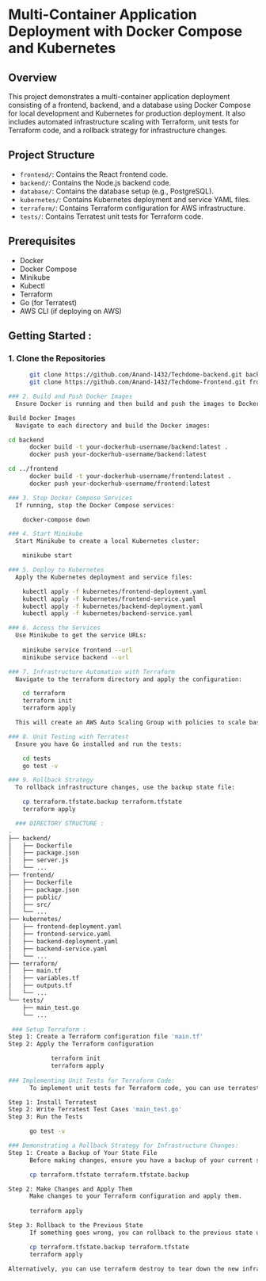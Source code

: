 # Multi-Container Application Deployment with Docker Compose and Kubernetes

## Overview

This project demonstrates a multi-container application deployment consisting of a frontend, backend, and a database using Docker Compose for local development and Kubernetes for production deployment. It also includes automated infrastructure scaling with Terraform, unit tests for Terraform code, and a rollback strategy for infrastructure changes.

## Project Structure

- `frontend/`: Contains the React frontend code.
- `backend/`: Contains the Node.js backend code.
- `database/`: Contains the database setup (e.g., PostgreSQL).
- `kubernetes/`: Contains Kubernetes deployment and service YAML files.
- `terraform/`: Contains Terraform configuration for AWS infrastructure.
- `tests/`: Contains Terratest unit tests for Terraform code.

## Prerequisites

- Docker
- Docker Compose
- Minikube
- Kubectl
- Terraform
- Go (for Terratest)
- AWS CLI (if deploying on AWS)

## Getting Started :

### 1. Clone the Repositories

```sh
      git clone https://github.com/Anand-1432/Techdome-backend.git backend
      git clone https://github.com/Anand-1432/Techdome-frontend.git frontend

### 2. Build and Push Docker Images
  Ensure Docker is running and then build and push the images to Docker Hub.

Build Docker Images
  Navigate to each directory and build the Docker images:

cd backend
      docker build -t your-dockerhub-username/backend:latest .
      docker push your-dockerhub-username/backend:latest

cd ../frontend
      docker build -t your-dockerhub-username/frontend:latest .
      docker push your-dockerhub-username/frontend:latest

### 3. Stop Docker Compose Services
  If running, stop the Docker Compose services:

    docker-compose down

### 4. Start Minikube
  Start Minikube to create a local Kubernetes cluster:

    minikube start

### 5. Deploy to Kubernetes
  Apply the Kubernetes deployment and service files:

    kubectl apply -f kubernetes/frontend-deployment.yaml
    kubectl apply -f kubernetes/frontend-service.yaml
    kubectl apply -f kubernetes/backend-deployment.yaml
    kubectl apply -f kubernetes/backend-service.yaml

### 6. Access the Services
  Use Minikube to get the service URLs:
    
    minikube service frontend --url
    minikube service backend --url

### 7. Infrastructure Automation with Terraform
  Navigate to the terraform directory and apply the configuration:

    cd terraform
    terraform init
    terraform apply

  This will create an AWS Auto Scaling Group with policies to scale based on CPU utilization.

### 8. Unit Testing with Terratest
  Ensure you have Go installed and run the tests:

    cd tests
    go test -v

### 9. Rollback Strategy
  To rollback infrastructure changes, use the backup state file:

    cp terraform.tfstate.backup terraform.tfstate
    terraform apply

  ### DIRECTORY STRUCTURE :
.
├── backend/
│   ├── Dockerfile
│   ├── package.json
│   ├── server.js
│   └── ...
├── frontend/
│   ├── Dockerfile
│   ├── package.json
│   ├── public/
│   ├── src/
│   └── ...
├── kubernetes/
│   ├── frontend-deployment.yaml
│   ├── frontend-service.yaml
│   ├── backend-deployment.yaml
│   ├── backend-service.yaml
│   └── ...
├── terraform/
│   ├── main.tf
│   ├── variables.tf
│   ├── outputs.tf
│   └── ...
└── tests/
    ├── main_test.go
    └── ...

 ### Setup Terraform :
Step 1: Create a Terraform configuration file 'main.tf'
Step 2: Apply the Terraform configuration

            terraform init
            terraform apply
            
### Implementing Unit Tests for Terraform Code:
      To implement unit tests for Terraform code, you can use terratest, a Go library that makes it easier to write automated tests for your infrastructure code.

Step 1: Install Terratest
Step 2: Write Terratest Test Cases 'main_test.go'
Step 3: Run the Tests

      go test -v

### Demonstrating a Rollback Strategy for Infrastructure Changes:
Step 1: Create a Backup of Your State File
      Before making changes, ensure you have a backup of your current state file.

      cp terraform.tfstate terraform.tfstate.backup

Step 2: Make Changes and Apply Them
      Make changes to your Terraform configuration and apply them.
      
      terraform apply

Step 3: Rollback to the Previous State
      If something goes wrong, you can rollback to the previous state using the backup.

      cp terraform.tfstate.backup terraform.tfstate
      terraform apply

Alternatively, you can use terraform destroy to tear down the new infrastructure and re-apply the original configuration.
